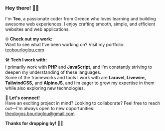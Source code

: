 ### Hey there! 👋🏼  

I'm **Teo**, a passionate coder from Greece who loves learning and building awesome web experiences. I enjoy crafting smooth, simple, and efficient websites and web applications.  

🌐 **Check out my work:**  
Want to see what I’ve been working on? Visit my portfolio: [teobourloglou.com](https://teobourloglou.github.io/portfolio)  

🛠️ **Tech I work with:**  
I primarily work with **PHP** and **JavaScript**, and I'm constantly striving to deepen my understanding of these languages.  
Some of the frameworks and tools I work with are **Laravel, Livewire, TailwindCSS,** and **AlpineJS**, and I’m eager to grow my expertise in them while also exploring new technologies. 

📨 **Let's connect!**  
Have an exciting project in mind? Looking to collaborate? Feel free to reach out—I'm always open to new opportunities: [theologos.bourloglou@gmail.com](mailto:theologos.bourloglou@gmail.com)  

**Thanks for dropping by! 🤙🏼**  
